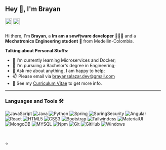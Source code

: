 ## Hey 👋, I'm Brayan

<a href="https://www.linkedin.com/in/brayan-alexis-salazar-rivas-238725157/">
  <img align="left" alt="Mehdi's LinkdeIn" width="22px" src="https://cdn.jsdelivr.net/npm/simple-icons@v3/icons/linkedin.svg" />
</a>
<a href="https://brayansalazar.netlify.app/">
  <img align="left" alt="Kaggle" width="22px" src="https://cdn.jsdelivr.net/npm/simple-icons@3.1.0/icons/kaggle.svg" />
</a>

<br />
<br />

Hi there, I'm **Brayan**, a **Im am a sowftware developer** 👨🏽‍💻 and a **Mechatronics Engineering student** 🚀 from Medellin-Colombia.  

 

**Talking about Personal Stuffs:**


- 🌱 I’m currently learning Microservices and Docker; 
- 💼 I’m pursuing a Bachelor's degree in Engineering;
- 💬 Ask me about anything, I am happy to help;
- 📫 Please email via brayansalazar.dev@gmail.com
- 📝 See my [Curriculum Vitae](https://drive.google.com/file/d/1dKHAmjPOmSDV1nZhSCuCo2zNaf7Q0rsJ/view?usp=sharing) to get more info.




---

### Languages and Tools 🛠 

![JavaScript](https://img.shields.io/badge/-JavaScript-%23F7DF1C?style=flat-square&logo=javascript&logoColor=000000&labelColor=%23F7DF1C&color=%23FFCE5A)
![Java](http://img.shields.io/badge/-Java-FF160B?style=flat-square&logo=java&logoColor=#FF160B)
![Python](http://img.shields.io/badge/-Python-3776AB?style=flat-square&logo=python&logoColor=ffffff)
![Spring](https://img.shields.io/badge/-Spring-6DB33F?style=plastic&logo=spring)
![SpringSecurity](https://img.shields.io/badge/-Spring$Security-6DB33F?style=plastic&logo=spring)
![Angular](https://img.shields.io/badge/-Angular-0088CC?style=flat-square&logo=angular&logoColor=ffffff)
![React](https://img.shields.io/badge/-React-0088CC?style=flat-square&logo=react&logoColor=ffffff)
![HTML5](https://img.shields.io/badge/-HTML5-%23E44D27?style=flat-square&logo=html5&logoColor=ffffff)
![CSS3](https://img.shields.io/badge/-CSS3-%231572B6?style=flat-square&logo=css3)
![Bootstrap](https://img.shields.io/badge/-Bootstrap-563D7C?style=flat-square&logo=Bootstrap)
![Tailwindcss](https://img.shields.io/badge/Tailwind-06B6D4?style=flat-square&logo=TailwindCSS&logoColor=ffffff)
![MaterialUI](https://img.shields.io/badge/-MaterialUI-blue?style=plastic&logo=MUI)
![MongoDB](https://img.shields.io/badge/-MongoDB-47A248?style=flat-square&logo=Node.js&logoColor=ffffff)
![MYSQL](https://img.shields.io/badge/-MySQL-4479A1?style=flat-square&logo=MySQL&logoColor=000000)
![Npm](https://img.shields.io/badge/-npm-CB3837?style=flat-square&logo=npm)
![Git](https://img.shields.io/badge/-Git-%23F05032?style=flat-square&logo=git&logoColor=%23ffffff)
![GitHub](https://img.shields.io/badge/-GitHub-181717?style=flat-square&logo=github)
![Windows](http://img.shields.io/badge/-Windows-0078D6?style=flat-square&logo=windows&logoColor=ffffff)

<br/>


⭐️
